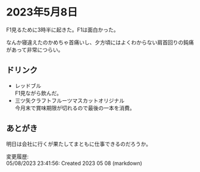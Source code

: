 # 2023年5月8日

F1見るために3時半に起きた。F1は面白かった。

なんか寝違えたのかめちゃ首痛いし、夕方頃にはよくわからない肩首回りの鈍痛があって非常につらい。

## ドリンク

- レッドブル  
F1見ながら飲んだ。
- 三ツ矢クラフトフルーツマスカットオリジナル  
今月末で賞味期限が切れるので最後の一本を消費。

## あとがき

明日は会社に行くが果たしてまともに仕事できるのだろうか。

変更履歴:  
05/08/2023 23:41:56: Created 2023 05 08 (markdown)  
